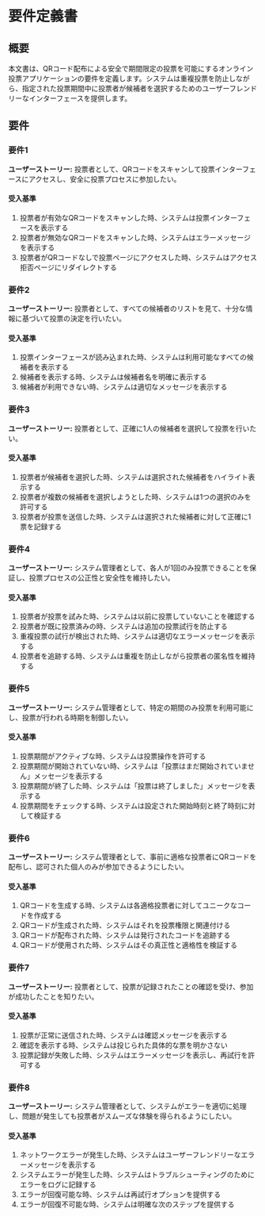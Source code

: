 # 要件定義書

## 概要

本文書は、QRコード配布による安全で期間限定の投票を可能にするオンライン投票アプリケーションの要件を定義します。システムは重複投票を防止しながら、指定された投票期間中に投票者が候補者を選択するためのユーザーフレンドリーなインターフェースを提供します。

## 要件

### 要件1

**ユーザーストーリー:** 投票者として、QRコードをスキャンして投票インターフェースにアクセスし、安全に投票プロセスに参加したい。

#### 受入基準

1. 投票者が有効なQRコードをスキャンした時、システムは投票インターフェースを表示する
2. 投票者が無効なQRコードをスキャンした時、システムはエラーメッセージを表示する
3. 投票者がQRコードなしで投票ページにアクセスした時、システムはアクセス拒否ページにリダイレクトする

### 要件2

**ユーザーストーリー:** 投票者として、すべての候補者のリストを見て、十分な情報に基づいて投票の決定を行いたい。

#### 受入基準

1. 投票インターフェースが読み込まれた時、システムは利用可能なすべての候補者を表示する
2. 候補者を表示する時、システムは候補者名を明確に表示する
3. 候補者が利用できない時、システムは適切なメッセージを表示する

### 要件3

**ユーザーストーリー:** 投票者として、正確に1人の候補者を選択して投票を行いたい。

#### 受入基準

1. 投票者が候補者を選択した時、システムは選択された候補者をハイライト表示する
2. 投票者が複数の候補者を選択しようとした時、システムは1つの選択のみを許可する
3. 投票者が投票を送信した時、システムは選択された候補者に対して正確に1票を記録する

### 要件4

**ユーザーストーリー:** システム管理者として、各人が1回のみ投票できることを保証し、投票プロセスの公正性と安全性を維持したい。

#### 受入基準

1. 投票者が投票を試みた時、システムは以前に投票していないことを確認する
2. 投票者が既に投票済みの時、システムは追加の投票試行を防止する
3. 重複投票の試行が検出された時、システムは適切なエラーメッセージを表示する
4. 投票者を追跡する時、システムは重複を防止しながら投票者の匿名性を維持する

### 要件5

**ユーザーストーリー:** システム管理者として、特定の期間のみ投票を利用可能にし、投票が行われる時期を制御したい。

#### 受入基準

1. 投票期間がアクティブな時、システムは投票操作を許可する
2. 投票期間が開始されていない時、システムは「投票はまだ開始されていません」メッセージを表示する
3. 投票期間が終了した時、システムは「投票は終了しました」メッセージを表示する
4. 投票期間をチェックする時、システムは設定された開始時刻と終了時刻に対して検証する

### 要件6

**ユーザーストーリー:** システム管理者として、事前に適格な投票者にQRコードを配布し、認可された個人のみが参加できるようにしたい。

#### 受入基準

1. QRコードを生成する時、システムは各適格投票者に対してユニークなコードを作成する
2. QRコードが生成された時、システムはそれを投票権限と関連付ける
3. QRコードが配布された時、システムは発行されたコードを追跡する
4. QRコードが使用された時、システムはその真正性と適格性を検証する

### 要件7

**ユーザーストーリー:** 投票者として、投票が記録されたことの確認を受け、参加が成功したことを知りたい。

#### 受入基準

1. 投票が正常に送信された時、システムは確認メッセージを表示する
2. 確認を表示する時、システムは投じられた具体的な票を明かさない
3. 投票記録が失敗した時、システムはエラーメッセージを表示し、再試行を許可する

### 要件8

**ユーザーストーリー:** システム管理者として、システムがエラーを適切に処理し、問題が発生しても投票者がスムーズな体験を得られるようにしたい。

#### 受入基準

1. ネットワークエラーが発生した時、システムはユーザーフレンドリーなエラーメッセージを表示する
2. システムエラーが発生した時、システムはトラブルシューティングのためにエラーをログに記録する
3. エラーが回復可能な時、システムは再試行オプションを提供する
4. エラーが回復不可能な時、システムは明確な次のステップを提供する